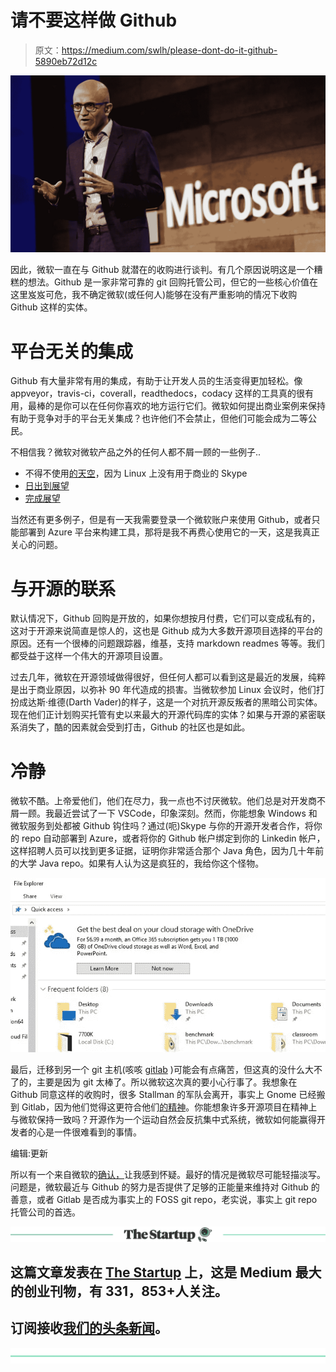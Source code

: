 # 请不要这样做 Github

> 原文：<https://medium.com/swlh/please-dont-do-it-github-5890eb72d12c>

![](img/bb062e77bc97d608dd9be120b9ba1ce8.png)

因此，微软一直在与 Github 就潜在的收购进行谈判。有几个原因说明这是一个糟糕的想法。Github 是一家非常可靠的 git 回购托管公司，但它的一些核心价值在这里岌岌可危，我不确定微软(或任何人)能够在没有严重影响的情况下收购 Github 这样的实体。

# 平台无关的集成

Github 有大量非常有用的集成，有助于让开发人员的生活变得更加轻松。像 appveyor，travis-ci，coverall，readthedocs，codacy 这样的工具真的很有用，最棒的是你可以在任何你喜欢的地方运行它们。微软如何提出商业案例来保持有助于竞争对手的平台无关集成？也许他们不会禁止，但他们可能会成为二等公民。

不相信我？微软对微软产品之外的任何人都不屑一顾的一些例子..

*   不得不使用[的天空](https://tel.red/linux.php)，因为 Linux 上没有用于商业的 Skype
*   [日出到展望](http://blog.sunrise.am/)
*   [完成展望](https://www.theverge.com/2015/1/29/7936081/microsoft-outlook-app-ios-android-features)

当然还有更多例子，但是有一天我需要登录一个微软账户来使用 Github，或者只能部署到 Azure 平台来构建工具，那将是我不再费心使用它的一天，这是我真正关心的问题。

# 与开源的联系

默认情况下，Github 回购是开放的，如果你想按月付费，它们可以变成私有的，这对于开源来说简直是惊人的，这也是 Github 成为大多数开源项目选择的平台的原因。还有一个很棒的问题跟踪器，维基，支持 markdown readmes 等等。我们都受益于这样一个伟大的开源项目设置。

过去几年，微软在开源领域做得很好，但任何人都可以看到这是最近的发展，纯粹是出于商业原因，以弥补 90 年代造成的损害。当微软参加 Linux 会议时，他们打扮成达斯·维德(Darth Vader)的样子，这是一个对抗开源反叛者的黑暗公司实体。现在他们正计划购买托管有史以来最大的开源代码库的实体？如果与开源的紧密联系消失了，酷的因素就会受到打击，Github 的社区也是如此。

# 冷静

微软不酷。上帝爱他们，他们在尽力，我一点也不讨厌微软。他们总是对开发商不屑一顾。我最近尝试了一下 VSCode，印象深刻。然而，你能想象 Windows 和微软服务到处都被 Github 钩住吗？通过(呃)Skype 与你的开源开发者合作，将你的 repo 自动部署到 Azure，或者将你的 Github 帐户绑定到你的 Linkedin 帐户，这样招聘人员可以找到更多证据，证明你非常适合那个 Java 角色，因为几十年前的大学 Java repo。如果有人认为这是疯狂的，我给你这个怪物。

![](img/d2fc1cb4c6f3c2c69a5a8f8ee533545a.png)

最后，迁移到另一个 git 主机(咳咳 [gitlab](https://about.gitlab.com/) )可能会有点痛苦，但这真的没什么大不了的，主要是因为 git 太棒了。所以微软这次真的要小心行事了。我想象在 Github 同意这样的收购时，很多 Stallman 的军队会离开，事实上 Gnome 已经搬到 Gitlab，因为他们觉得这更符合他们[的精神](https://about.gitlab.com/2018/05/31/welcome-gnome-to-gitlab/)。你能想象许多开源项目在精神上与微软保持一致吗？开源作为一个运动自然会反抗集中式系统，微软如何能赢得开发者的心是一件很难看到的事情。

编辑:更新

所以有一个来自微软的[确认，](https://www.bloomberg.com/news/articles/2018-06-03/microsoft-is-said-to-have-agreed-to-acquire-coding-site-github)让我感到怀疑。最好的情况是微软尽可能轻描淡写。问题是，微软最近与 Github 的努力是否提供了足够的正能量来维持对 Github 的善意，或者 Gitlab 是否成为事实上的 FOSS git repo，老实说，事实上 git repo 托管公司的首选。

[![](img/308a8d84fb9b2fab43d66c117fcc4bb4.png)](https://medium.com/swlh)

## 这篇文章发表在 [The Startup](https://medium.com/swlh) 上，这是 Medium 最大的创业刊物，有 331，853+人关注。

## 订阅接收[我们的头条新闻](http://growthsupply.com/the-startup-newsletter/)。

[![](img/b0164736ea17a63403e660de5dedf91a.png)](https://medium.com/swlh)